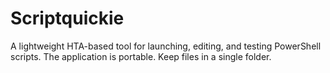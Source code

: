 # Scriptquickie
A lightweight HTA-based tool for launching, editing, and testing PowerShell scripts.
The application is portable. Keep files in a single folder.